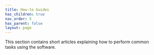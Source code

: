 ```yaml
---
title: How-to Guides
has_children: true
nav_order: 5
has_parent: false
layout: page
---
```


This section contains short articles explaining how to perform common tasks using the software.
